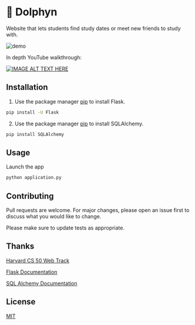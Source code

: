 # :dolphin: Dolphyn
Website that lets students find study dates or meet new friends to study with.

![demo](https://user-images.githubusercontent.com/56772737/90968078-23369700-e49d-11ea-8ac3-bc389ad5c15c.gif)


In depth YouTube walkthrough:

[![IMAGE ALT TEXT HERE](https://img.youtube.com/vi/GkV7ON2_gdQ/0.jpg)](https://www.youtube.com/watch?v=GkV7ON2_gdQ)



## Installation

1. Use the package manager [pip](https://pypi.org/project/SQLAlchemy/) to install Flask.

```bash
pip install -U Flask
``` 

2. Use the package manager [pip](https://pypi.org/project/SQLAlchemy/) to install SQLAlchemy.

```bash
pip install SQLAlchemy
```

## Usage

Launch the app
```bash
python application.py
```

## Contributing
Pull requests are welcome. For major changes, please open an issue first to discuss what you would like to change.

Please make sure to update tests as appropriate.

## Thanks
[Harvard CS 50 Web Track](https://cs50.harvard.edu/x/2020/tracks/web/)

[Flask Documentation](https://flask.palletsprojects.com/en/1.1.x/)

[SQL Alchemy Documentation](https://www.sqlalchemy.org/)

## License
[MIT](https://choosealicense.com/licenses/mit/)

